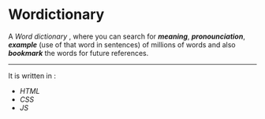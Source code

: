# Wordictionary

A _Word dictionary_ , where you can search for ***meaning***, ***pronounciation***, ***example*** (use of that word in sentences) of millions of  words and also ***bookmark*** the words for future references. 

- - - -

 It is written in :

*   _HTML_
*   _CSS_
*   _JS_
